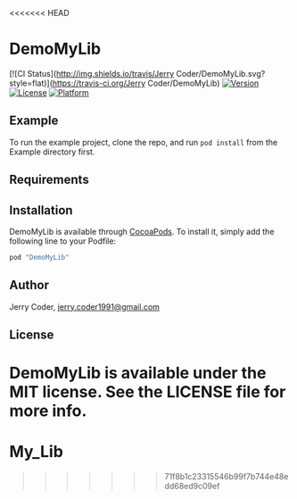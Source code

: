 <<<<<<< HEAD
# DemoMyLib

[![CI Status](http://img.shields.io/travis/Jerry Coder/DemoMyLib.svg?style=flat)](https://travis-ci.org/Jerry Coder/DemoMyLib)
[![Version](https://img.shields.io/cocoapods/v/DemoMyLib.svg?style=flat)](http://cocoapods.org/pods/DemoMyLib)
[![License](https://img.shields.io/cocoapods/l/DemoMyLib.svg?style=flat)](http://cocoapods.org/pods/DemoMyLib)
[![Platform](https://img.shields.io/cocoapods/p/DemoMyLib.svg?style=flat)](http://cocoapods.org/pods/DemoMyLib)

## Example

To run the example project, clone the repo, and run `pod install` from the Example directory first.

## Requirements

## Installation

DemoMyLib is available through [CocoaPods](http://cocoapods.org). To install
it, simply add the following line to your Podfile:

```ruby
pod "DemoMyLib"
```

## Author

Jerry Coder, jerry.coder1991@gmail.com

## License

DemoMyLib is available under the MIT license. See the LICENSE file for more info.
=======
# My_Lib
>>>>>>> 71f8b1c23315546b99f7b744e48edd68ed9c09ef

